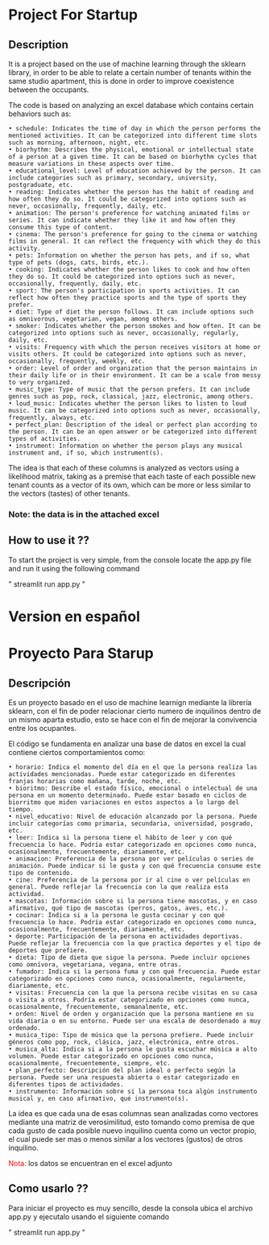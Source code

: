 


# Project For Startup
## Description
It is a project based on the use of machine learning through the sklearn library, in order to be able to relate a certain number of tenants within the same studio apartment, this is done in order to improve coexistence between the occupants.

The code is based on analyzing an excel database which contains certain behaviors such as:

    • schedule: Indicates the time of day in which the person performs the mentioned activities. It can be categorized into different time slots such as morning, afternoon, night, etc.
    • biorhythm: Describes the physical, emotional or intellectual state of a person at a given time. It can be based on biorhythm cycles that measure variations in these aspects over time.
    • educational_level: Level of education achieved by the person. It can include categories such as primary, secondary, university, postgraduate, etc.
    • reading: Indicates whether the person has the habit of reading and how often they do so. It could be categorized into options such as never, occasionally, frequently, daily, etc.
    • animation: The person's preference for watching animated films or series. It can indicate whether they like it and how often they consume this type of content.
    • cinema: The person's preference for going to the cinema or watching films in general. It can reflect the frequency with which they do this activity.
    • pets: Information on whether the person has pets, and if so, what type of pets (dogs, cats, birds, etc.).
    • cooking: Indicates whether the person likes to cook and how often they do so. It could be categorized into options such as never, occasionally, frequently, daily, etc.
    • sport: The person's participation in sports activities. It can reflect how often they practice sports and the type of sports they prefer.
    • diet: Type of diet the person follows. It can include options such as omnivorous, vegetarian, vegan, among others.
    • smoker: Indicates whether the person smokes and how often. It can be categorized into options such as never, occasionally, regularly, daily, etc.
    • visits: Frequency with which the person receives visitors at home or visits others. It could be categorized into options such as never, occasionally, frequently, weekly, etc.
    • order: Level of order and organization that the person maintains in their daily life or in their environment. It can be a scale from messy to very organized.
    • music_type: Type of music that the person prefers. It can include genres such as pop, rock, classical, jazz, electronic, among others.
    • loud_music: Indicates whether the person likes to listen to loud music. It can be categorized into options such as never, occasionally, frequently, always, etc.
    • perfect_plan: Description of the ideal or perfect plan according to the person. It can be an open answer or be categorized into different types of activities.
    • instrument: Information on whether the person plays any musical instrument and, if so, which instrument(s).

The idea is that each of these columns is analyzed as vectors using a likelihood matrix, taking as a premise that each taste of each possible new tenant counts as a vector of its own, which can be more or less similar to the vectors (tastes) of other tenants.

### Note: the data is in the attached excel

## How to use it ??

To start the project is very simple, from the console locate the app.py file and run it using the following command

" streamlit run app.py "

# Version en español

# Proyecto Para Starup

## Descripción

Es un proyecto basado en el uso de machine learnign mediante la librería sklearn, con el fin de poder relacionar cierto numero de inquilinos dentro de un mismo aparta estudio, esto se hace con el fin de mejorar la convivencia  entre los ocupantes.

El código se fundamenta en analizar una base de datos en excel la cual contiene ciertos comportamientos como:

    • horario: Indica el momento del día en el que la persona realiza las actividades mencionadas. Puede estar categorizado en diferentes franjas horarias como mañana, tarde, noche, etc.
    • bioritmo: Describe el estado físico, emocional o intelectual de una persona en un momento determinado. Puede estar basado en ciclos de biorritmo que miden variaciones en estos aspectos a lo largo del tiempo.
    • nivel_educativo: Nivel de educación alcanzado por la persona. Puede incluir categorías como primaria, secundaria, universidad, posgrado, etc.
    • leer: Indica si la persona tiene el hábito de leer y con qué frecuencia lo hace. Podría estar categorizado en opciones como nunca, ocasionalmente, frecuentemente, diariamente, etc.
    • animacion: Preferencia de la persona por ver películas o series de animación. Puede indicar si le gusta y con qué frecuencia consume este tipo de contenido.
    • cine: Preferencia de la persona por ir al cine o ver películas en general. Puede reflejar la frecuencia con la que realiza esta actividad.
    • mascotas: Información sobre si la persona tiene mascotas, y en caso afirmativo, qué tipo de mascotas (perros, gatos, aves, etc.).
    • cocinar: Indica si a la persona le gusta cocinar y con qué frecuencia lo hace. Podría estar categorizado en opciones como nunca, ocasionalmente, frecuentemente, diariamente, etc.
    • deporte: Participación de la persona en actividades deportivas. Puede reflejar la frecuencia con la que practica deportes y el tipo de deportes que prefiere.
    • dieta: Tipo de dieta que sigue la persona. Puede incluir opciones como omnívora, vegetariana, vegana, entre otras.
    • fumador: Indica si la persona fuma y con qué frecuencia. Puede estar categorizado en opciones como nunca, ocasionalmente, regularmente, diariamente, etc.
    • visitas: Frecuencia con la que la persona recibe visitas en su casa o visita a otros. Podría estar categorizado en opciones como nunca, ocasionalmente, frecuentemente, semanalmente, etc.
    • orden: Nivel de orden y organización que la persona mantiene en su vida diaria o en su entorno. Puede ser una escala de desordenado a muy ordenado.
    • musica_tipo: Tipo de música que la persona prefiere. Puede incluir géneros como pop, rock, clásica, jazz, electrónica, entre otros.
    • musica_alta: Indica si a la persona le gusta escuchar música a alto volumen. Puede estar categorizado en opciones como nunca, ocasionalmente, frecuentemente, siempre, etc.
    • plan_perfecto: Descripción del plan ideal o perfecto según la persona. Puede ser una respuesta abierta o estar categorizado en diferentes tipos de actividades.
    • instrumento: Información sobre si la persona toca algún instrumento musical y, en caso afirmativo, qué instrumento(s).


La idea es que cada una de esas columnas sean analizadas como vectores mediante una matriz de verosimilitud, esto tomando como premisa de que cada gusto de cada posible nuevo inquilino cuenta como un vector propio, el cual puede ser mas o menos similar a los vectores (gustos) de otros inquilino.

<span  style="color:red;"> Nota: </span >  los datos se encuentran en el excel adjunto


## Como usarlo ??

Para iniciar el proyecto es muy sencillo, desde la consola ubica el archivo app.py y ejecutalo usando el siguiente comando

" streamlit run app.py "
